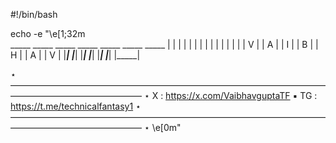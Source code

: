 #!/bin/bash

echo -e "\e[1;32m                
           _____   _____   _____   _____   _____   _____   _____
          |     | |     | |     | |     | |     | |     | |     |
          |  V  | |  A  | |  I  | |  B  | |  H  | |  A  | |  V  |
          |_____| |_____| |_____| |_____| |_____| |_____| |_____|

 ⋆ ——————————————————————————————————————————————————— ⋆
   X : https://x.com/VaibhavguptaTF ▪️ TG : https://t.me/technicalfantasy1
 ⋆ ——————————————————————————————————————————————————— ⋆
\e[0m"
